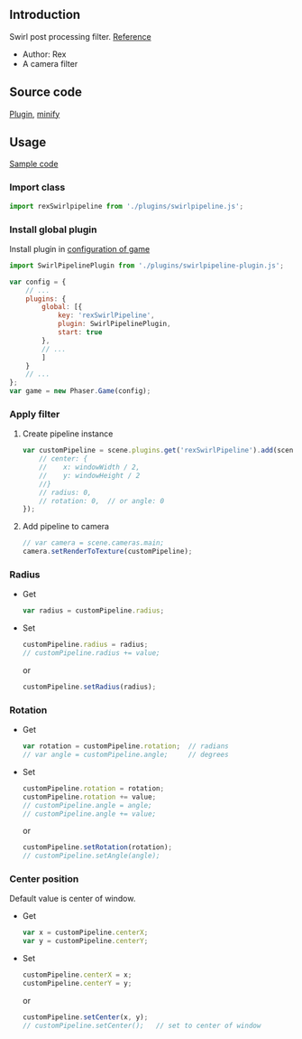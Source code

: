 ## Introduction

Swirl post processing filter. [Reference](https://www.geeks3d.com/20110428/shader-library-swirl-post-processing-filter-in-glsl/)

- Author: Rex
- A camera filter

## Source code

[Plugin](https://github.com/rexrainbow/phaser3-rex-notes/blob/master/plugins/swirlpipeline-plugin.js), [minify](https://github.com/rexrainbow/phaser3-rex-notes/blob/master/dist/rexswirlpipelineplugin.min.js)

## Usage

[Sample code](https://github.com/rexrainbow/phaser3-rex-notes/tree/master/examples/shader-swirl)

 

### Import class

```javascript
import rexSwirlpipeline from './plugins/swirlpipeline.js';
```

### Install global plugin

Install plugin in [configuration of game](game.md#configuration)

```javascript
import SwirlPipelinePlugin from './plugins/swirlpipeline-plugin.js';

var config = {
    // ...
    plugins: {
        global: [{
            key: 'rexSwirlPipeline',
            plugin: SwirlPipelinePlugin,
            start: true
        },
        // ...
        ]
    }
    // ...
};
var game = new Phaser.Game(config);
```

### Apply filter

1. Create pipeline instance
    ```javascript
    var customPipeline = scene.plugins.get('rexSwirlPipeline').add(scene, key, {
        // center: {
        //    x: windowWidth / 2,
        //    y: windowHeight / 2
        //}
        // radius: 0,
        // rotation: 0,  // or angle: 0
    });
    ```
2. Add pipeline to camera
    ```javascript
    // var camera = scene.cameras.main;
    camera.setRenderToTexture(customPipeline);
    ```

### Radius

- Get
    ```javascript
    var radius = customPipeline.radius;
    ```
- Set
    ```javascript
    customPipeline.radius = radius;
    // customPipeline.radius += value;
    ```
    or
    ```javascript
    customPipeline.setRadius(radius);
    ```

### Rotation

- Get
    ```javascript
    var rotation = customPipeline.rotation;  // radians
    // var angle = customPipeline.angle;     // degrees
    ```
- Set
    ```javascript
    customPipeline.rotation = rotation;
    customPipeline.rotation += value;
    // customPipeline.angle = angle;
    // customPipeline.angle += value;   
    ```
    or
    ```javascript
    customPipeline.setRotation(rotation);
    // customPipeline.setAngle(angle);
    ```

### Center position

Default value is center of window.

- Get
    ```javascript
    var x = customPipeline.centerX;
    var y = customPipeline.centerY;
    ```
- Set
    ```javascript
    customPipeline.centerX = x;
    customPipeline.centerY = y;
    ```
    or
    ```javascript
    customPipeline.setCenter(x, y);
    // customPipeline.setCenter();   // set to center of window
    ```

